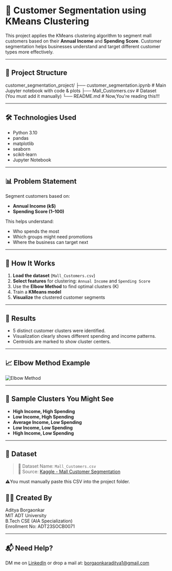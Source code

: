 # 🧠 Customer Segmentation using KMeans Clustering

This project applies the KMeans clustering algorithm to segment mall customers based on their **Annual Income** and **Spending Score**. Customer segmentation helps businesses understand and target different customer types more effectively.

---

## 📁 Project Structure
customer_segmentation_project/
├── customer_segmentation.ipynb # Main Jupyter notebook with code & plots
├── Mall_Customers.csv # Dataset (You must add it manually)
└── README.md # Now,You're reading this!!!

---

## 🛠️ Technologies Used

- Python 3.10
- pandas
- matplotlib
- seaborn
- scikit-learn
- Jupyter Notebook

---

## 📊 Problem Statement

Segment customers based on:
- **Annual Income (k$)**
- **Spending Score (1–100)**

This helps understand:
- Who spends the most
- Which groups might need promotions
- Where the business can target next

---

## 🚀 How It Works

1. **Load the dataset** (`Mall_Customers.csv`)
2. **Select features** for clustering: `Annual Income` and `Spending Score`
3. Use the **Elbow Method** to find optimal clusters (K)
4. Train a **KMeans model**
5. **Visualize** the clustered customer segments

---

## 📌 Results

- 5 distinct customer clusters were identified.
- Visualization clearly shows different spending and income patterns.
- Centroids are marked to show cluster centers.

---

## 📈 Elbow Method Example

![Elbow Method](https://upload.wikimedia.org/wikipedia/commons/thumb/f/f4/Elbow_Method.svg/600px-Elbow_Method.svg.png)

---

## 🧩 Sample Clusters You Might See

- **High Income, High Spending**
- **Low Income, High Spending**
- **Average Income, Low Spending**
- **Low Income, Low Spending**
- **High Income, Low Spending**

---

## 📂 Dataset

> 🔗 Dataset Name: `Mall_Customers.csv`  
> 📝 Source: [Kaggle - Mall Customer Segmentation](https://www.kaggle.com/datasets/vjchoudhary7/customer-segmentation-tutorial)

⚠️You must manually paste this CSV into the project folder.



## 🙋‍♂️ Created By

Aditya Borgaonkar  
MIT ADT University  
B.Tech CSE (AIA Specialization)  
Enrollment No: ADT23SOCB0071

---

## 📬 Need Help?

DM me on [LinkedIn](https://www.linkedin.com/in/adityaborgaonkar280505/) or 
drop a mail at: borgaonkaraditya1@gmail.com

